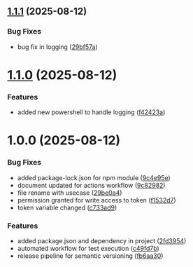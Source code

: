 ## [1.1.1](https://github.com/sagartrivedi11/versioning/compare/v1.1.0...v1.1.1) (2025-08-12)


### Bug Fixes

* bug fix in logging ([29bf57a](https://github.com/sagartrivedi11/versioning/commit/29bf57a6f538cc3d5e16722675adf876bb0a1bc0))

# [1.1.0](https://github.com/sagartrivedi11/versioning/compare/v1.0.0...v1.1.0) (2025-08-12)


### Features

* added new powershell to handle logging ([f42423a](https://github.com/sagartrivedi11/versioning/commit/f42423a6caab30d88e000bcd36372a439c984d50))

# 1.0.0 (2025-08-12)


### Bug Fixes

* added package-lock.json for npm module ([9c4e95e](https://github.com/sagartrivedi11/versioning/commit/9c4e95e91c4455723714f4645f7fad2ae5111266))
* document updated for actions workflow ([9c82982](https://github.com/sagartrivedi11/versioning/commit/9c82982245df1c63dce4240c42a07140aab432c6))
* file rename with usecase ([29be0a4](https://github.com/sagartrivedi11/versioning/commit/29be0a43f7cff5f37e8af6bf72a41c1f74c45e50))
* permission granted for write access to token ([f1532d7](https://github.com/sagartrivedi11/versioning/commit/f1532d7b18990b0c98c8008600fb9f23214b27e9))
* token variable changed ([c733ad9](https://github.com/sagartrivedi11/versioning/commit/c733ad9b228a6e3970b287d67ecbc2d1055790fb))


### Features

* added package.json and dependency in project ([2fd3954](https://github.com/sagartrivedi11/versioning/commit/2fd3954e88a9098b6dd87584db198ed14737d326))
* automated workflow for test execution ([c49fd7b](https://github.com/sagartrivedi11/versioning/commit/c49fd7bc029edd9c3421de01c287519af962f2eb))
* release pipeline for semantic versioning ([fb6aa30](https://github.com/sagartrivedi11/versioning/commit/fb6aa3000b2ad3535539f331694f6d16f606ad8e))
